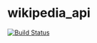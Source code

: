 # wikipedia_api
[![Build Status](https://app.travis-ci.com/IvyLinGit/wikipedia_api.svg?branch=main)](https://app.travis-ci.com/IvyLinGit/wikipedia_api)